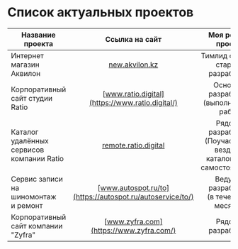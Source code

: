 # Список актуальных проектов


| Название проекта  | Ссылка на сайт | Моя роль на проекте | Подробнее |
| ----------------------------------------- |:---------------------------------------------------------:| :-----------------------------------------------------------------------------:| -----:|
| Интернет магазин Аквилон                  | <a href="https://new.akvilon.kz/" target="_blank">new.akvilon.kz</a>                 | Тимлид фронта и старший разработчик                                            | тык   |
| Корпоративный сайт студии Ratio           | [www.ratio.digital](https://www.ratio.digital/)           | Основной разработчик <br> (выполнил 90% работ)                                 | тык   |
| Каталог удалённых сервисов компании Ratio | [remote.ratio.digital](https://remote.ratio.digital/)     | Рядовой разработчик <br> (Поучаствовал везде, но каталог делал самостоятельно) | тык   |
| Сервис записи на шиномонтаж <br> и ремонт | [www.autospot.ru/to](https://autospot.ru/autoservice/to/) | Ведуший разработчик <br> (в течении 4х месяцев)                                | тык   |
| Корпоративный сайт компании "Zyfra"       | [www.zyfra.com](https://www.zyfra.com/)                   | Рядовой разработчик                                                            | тык   |
